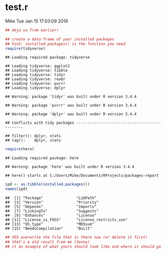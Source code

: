 test.r
================
Mike
Tue Jan 15 17:03:09 2019

``` r
## deja vu from earlier!

## create a data frame of your installed packages
## hint: installed.packages() is the function you need
require(tidyverse)
```

    ## Loading required package: tidyverse

    ## Loading tidyverse: ggplot2
    ## Loading tidyverse: tibble
    ## Loading tidyverse: tidyr
    ## Loading tidyverse: readr
    ## Loading tidyverse: purrr
    ## Loading tidyverse: dplyr

    ## Warning: package 'tidyr' was built under R version 3.4.4

    ## Warning: package 'purrr' was built under R version 3.4.4

    ## Warning: package 'dplyr' was built under R version 3.4.4

    ## Conflicts with tidy packages ----------------------------------------------

    ## filter(): dplyr, stats
    ## lag():    dplyr, stats

``` r
require(here)
```

    ## Loading required package: here

    ## Warning: package 'here' was built under R version 3.4.4

    ## here() starts at C:/Users/Mike/Documents/RProjects/packages-report

``` r
ipd <- as.tibble(installed.packages())
names(ipd)
```

    ##  [1] "Package"               "LibPath"              
    ##  [3] "Version"               "Priority"             
    ##  [5] "Depends"               "Imports"              
    ##  [7] "LinkingTo"             "Suggests"             
    ##  [9] "Enhances"              "License"              
    ## [11] "License_is_FOSS"       "License_restricts_use"
    ## [13] "OS_type"               "MD5sum"               
    ## [15] "NeedsCompilation"      "Built"

``` r
## YES overwrite the file that is there now (or delete it first)
## that's a old result from me (Jenny)
## it an example of what yours should look like and where it should go
```

